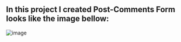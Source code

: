 
## In this project I created Post-Comments Form looks like the image bellow:
![image](https://user-images.githubusercontent.com/110572038/200197009-cd16716e-050d-4b86-bddd-bd91720d8ccd.png)
